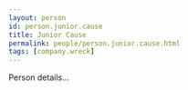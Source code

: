 ```yaml
---
layout: person
id: person.junior.cause
title: Junior Cause
permalink: people/person.junior.cause.html
tags: [company.wreck]
---
```


Person details...